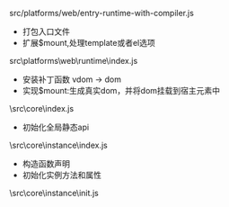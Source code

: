 src/platforms/web/entry-runtime-with-compiler.js 
- 打包入口文件
- 扩展$mount,处理template或者el选项


src\platforms\web\runtime\index.js
- 安装补丁函数 vdom -> dom
- 实现$mount:生成真实dom，并将dom挂载到宿主元素中

\src\core\index.js
- 初始化全局静态api

\src\core\instance\index.js
- 构造函数声明
- 初始化实例方法和属性

\src\core\instance\init.js 


